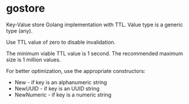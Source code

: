 # gostore
Key-Value store Golang implementation with TTL.
Value type is a generic type (any).

Use TTL value of zero to disable invalidation.

The minimum viable TTL value is 1 second.
The recommended maximum size is 1 million values.

For better optimization, use the appropriate constructors:
- New - if key is an alphanumeric string
- NewUUID - if key is an UUID string
- NewNumeric - if key is a numeric string
